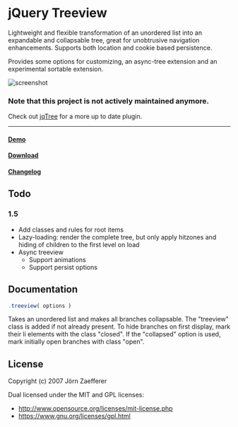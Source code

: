 # jQuery Treeview

Lightweight and flexible transformation of an unordered list into an expandable and collapsable tree, great for
unobtrusive navigation enhancements. Supports both location and cookie based persistence.

Provides some options for customizing, an async-tree extension and an experimental sortable extension.

![screenshot](https://raw.github.com/jzaefferer/jquery-treeview/master/screenshot.png)

### Note that this project is not actively maintained anymore.

Check out [jqTree](http://mbraak.github.com/jqTree/) for a more up to date plugin.

---

#### [Demo](http://jquery.bassistance.de/treeview/demo/)

#### [Download](https://github.com/jzaefferer/jquery-treeview/zipball/1.4.1)

#### [Changelog](https://raw.github.com/jzaefferer/jquery-treeview/master/changelog.md)

## Todo

### 1.5

- Add classes and rules for root items
- Lazy-loading: render the complete tree, but only apply hitzones and hiding of children to the first level on load
- Async treeview
    - Support animations
    - Support persist options

## Documentation

```javascript
.treeview( options )
```

Takes an unordered list and makes all branches collapsable. The "treeview" class is added if not already present. To
hide branches on first display, mark their li elements with the class "closed". If the "collapsed" option is used, mark
initially open branches with class "open".

## License

Copyright (c) 2007 Jörn Zaefferer

Dual licensed under the MIT and GPL licenses:

- http://www.opensource.org/licenses/mit-license.php
- https://www.gnu.org/licenses/gpl.html
